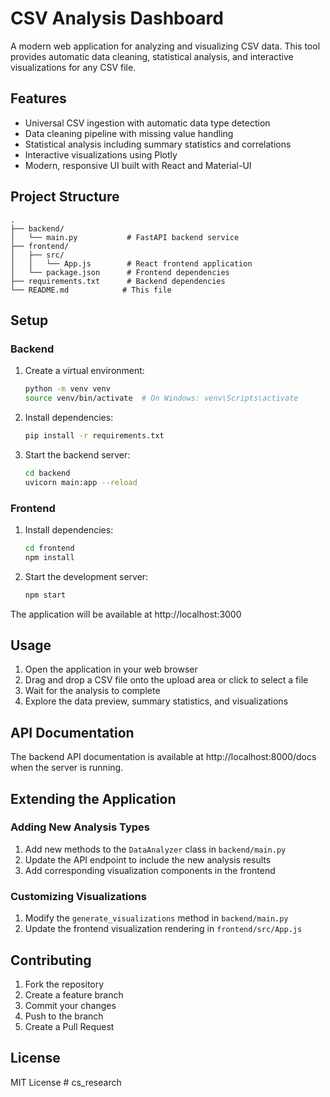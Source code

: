 # CSV Analysis Dashboard

A modern web application for analyzing and visualizing CSV data. This tool provides automatic data cleaning, statistical analysis, and interactive visualizations for any CSV file.

## Features

- Universal CSV ingestion with automatic data type detection
- Data cleaning pipeline with missing value handling
- Statistical analysis including summary statistics and correlations
- Interactive visualizations using Plotly
- Modern, responsive UI built with React and Material-UI

## Project Structure

```
.
├── backend/
│   └── main.py           # FastAPI backend service
├── frontend/
│   ├── src/
│   │   └── App.js        # React frontend application
│   └── package.json      # Frontend dependencies
├── requirements.txt      # Backend dependencies
└── README.md            # This file
```

## Setup

### Backend

1. Create a virtual environment:
   ```bash
   python -m venv venv
   source venv/bin/activate  # On Windows: venv\Scripts\activate
   ```

2. Install dependencies:
   ```bash
   pip install -r requirements.txt
   ```

3. Start the backend server:
   ```bash
   cd backend
   uvicorn main:app --reload
   ```

### Frontend

1. Install dependencies:
   ```bash
   cd frontend
   npm install
   ```

2. Start the development server:
   ```bash
   npm start
   ```

The application will be available at http://localhost:3000

## Usage

1. Open the application in your web browser
2. Drag and drop a CSV file onto the upload area or click to select a file
3. Wait for the analysis to complete
4. Explore the data preview, summary statistics, and visualizations

## API Documentation

The backend API documentation is available at http://localhost:8000/docs when the server is running.

## Extending the Application

### Adding New Analysis Types

1. Add new methods to the `DataAnalyzer` class in `backend/main.py`
2. Update the API endpoint to include the new analysis results
3. Add corresponding visualization components in the frontend

### Customizing Visualizations

1. Modify the `generate_visualizations` method in `backend/main.py`
2. Update the frontend visualization rendering in `frontend/src/App.js`

## Contributing

1. Fork the repository
2. Create a feature branch
3. Commit your changes
4. Push to the branch
5. Create a Pull Request

## License

MIT License #   c s _ r e s e a r c h  
 